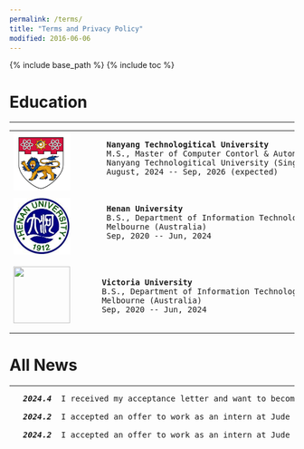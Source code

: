```yaml
---
permalink: /terms/
title: "Terms and Privacy Policy"
modified: 2016-06-06
---
```


{% include base_path %}
{% include toc %}

<h1>Education</h1>
<HR />
<table>
  <tbody>
    <tr>
    <td>
    <a href="https://www.vu.edu.au/vu-home">
    <img src="../images/NTU.png" alt width="100px" height="100px">
    </a>   
    </td>
    <td align="left">
      <pre>
      <b>Nanyang Technologitical University</b>
      M.S., Master of Computer Contorl & Automation
      Nanyang Technologitical University (Singapore)
      August, 2024 -- Sep, 2026 (expected)
      </pre>
    </td>
    </tr>
    <tr>
    <td>
    <a>
    <img src="../images/HENU.jpg" alt width="100px" height="100px">
    </a> 
    </td>
    <td align="left">
      <pre>
      <b>Henan University</b>
      B.S., Department of Information Technology
      Melbourne (Australia)
      Sep, 2020 -- Jun, 2024
      </pre>
    </td>
    </tr>
    <tr>
    <td>
    <a>
    <img src="https://content.vu.edu.au/sites/default/files/site-media/2020-12/vu-logo.svg" alt width="100px" height="100px">
    </a>   
    </td>
    <td align="left">
      <pre> 	
     <b>Victoria University</b>  
     B.S., Department of Information Technology  
     Melbourne (Australia)  
     Sep, 2020 -- Jun, 2024  
      </pre>
    </td>
    </tr>
  </tbody>
</table>
<h1>All News</h1>
<HR />
<ul>
<pre>
<li><b><em>2024.4</em></b>  I received my acceptance letter and want to become a PhD to continue the research I am interested in.
</li>
<li><b><em>2024.2</em></b>  I accepted an offer to work as an intern at Jude Medical in Shenzhen <b>(Top 10 Healthcare Innovative Payment Companies in China 2021)</b>.
</li>
<li><b><em>2024.2</em></b>  I accepted an offer to work as an intern at Jude Medical in Shenzhen <b>(Top 10 Healthcare Innovative Payment Companies in China 2021)</b>.
</li>
</pre>

